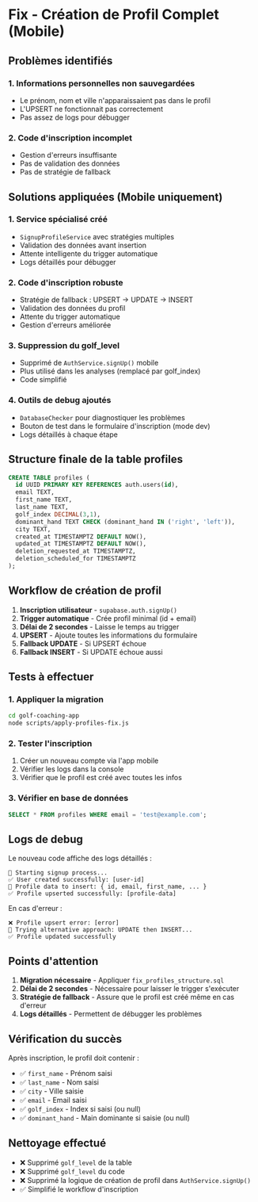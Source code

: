 # Fix - Création de Profil Complet (Mobile)

## Problèmes identifiés

### 1. Informations personnelles non sauvegardées
- Le prénom, nom et ville n'apparaissaient pas dans le profil
- L'UPSERT ne fonctionnait pas correctement
- Pas assez de logs pour débugger

### 2. Code d'inscription incomplet
- Gestion d'erreurs insuffisante
- Pas de validation des données
- Pas de stratégie de fallback

## Solutions appliquées (Mobile uniquement)

### 1. Service spécialisé créé
- `SignupProfileService` avec stratégies multiples
- Validation des données avant insertion
- Attente intelligente du trigger automatique
- Logs détaillés pour débugger

### 2. Code d'inscription robuste
- Stratégie de fallback : UPSERT → UPDATE → INSERT
- Validation des données du profil
- Attente du trigger automatique
- Gestion d'erreurs améliorée

### 3. Suppression du golf_level
- Supprimé de `AuthService.signUp()` mobile
- Plus utilisé dans les analyses (remplacé par golf_index)
- Code simplifié

### 4. Outils de debug ajoutés
- `DatabaseChecker` pour diagnostiquer les problèmes
- Bouton de test dans le formulaire d'inscription (mode dev)
- Logs détaillés à chaque étape

## Structure finale de la table profiles

```sql
CREATE TABLE profiles (
  id UUID PRIMARY KEY REFERENCES auth.users(id),
  email TEXT,
  first_name TEXT,
  last_name TEXT,
  golf_index DECIMAL(3,1),
  dominant_hand TEXT CHECK (dominant_hand IN ('right', 'left')),
  city TEXT,
  created_at TIMESTAMPTZ DEFAULT NOW(),
  updated_at TIMESTAMPTZ DEFAULT NOW(),
  deletion_requested_at TIMESTAMPTZ,
  deletion_scheduled_for TIMESTAMPTZ
);
```

## Workflow de création de profil

1. **Inscription utilisateur** - `supabase.auth.signUp()`
2. **Trigger automatique** - Crée profil minimal (id + email)
3. **Délai de 2 secondes** - Laisse le temps au trigger
4. **UPSERT** - Ajoute toutes les informations du formulaire
5. **Fallback UPDATE** - Si UPSERT échoue
6. **Fallback INSERT** - Si UPDATE échoue aussi

## Tests à effectuer

### 1. Appliquer la migration
```bash
cd golf-coaching-app
node scripts/apply-profiles-fix.js
```

### 2. Tester l'inscription
1. Créer un nouveau compte via l'app mobile
2. Vérifier les logs dans la console
3. Vérifier que le profil est créé avec toutes les infos

### 3. Vérifier en base de données
```sql
SELECT * FROM profiles WHERE email = 'test@example.com';
```

## Logs de debug

Le nouveau code affiche des logs détaillés :

```
🚀 Starting signup process...
✅ User created successfully: [user-id]
📝 Profile data to insert: { id, email, first_name, ... }
✅ Profile upserted successfully: [profile-data]
```

En cas d'erreur :
```
❌ Profile upsert error: [error]
🔄 Trying alternative approach: UPDATE then INSERT...
✅ Profile updated successfully
```

## Points d'attention

1. **Migration nécessaire** - Appliquer `fix_profiles_structure.sql`
2. **Délai de 2 secondes** - Nécessaire pour laisser le trigger s'exécuter
3. **Stratégie de fallback** - Assure que le profil est créé même en cas d'erreur
4. **Logs détaillés** - Permettent de débugger les problèmes

## Vérification du succès

Après inscription, le profil doit contenir :
- ✅ `first_name` - Prénom saisi
- ✅ `last_name` - Nom saisi  
- ✅ `city` - Ville saisie
- ✅ `email` - Email saisi
- ✅ `golf_index` - Index si saisi (ou null)
- ✅ `dominant_hand` - Main dominante si saisie (ou null)

## Nettoyage effectué

- ❌ Supprimé `golf_level` de la table
- ❌ Supprimé `golf_level` du code
- ❌ Supprimé la logique de création de profil dans `AuthService.signUp()`
- ✅ Simplifié le workflow d'inscription